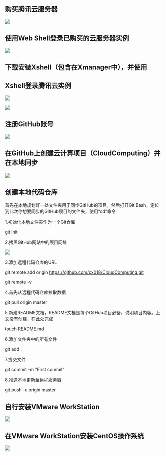 ## 购买腾讯云服务器

![](./image/1.png)

## 使用Web Shell登录已购买的云服务器实例

![](./image/2.png)



## 下载安装Xshell（包含在Xmanager中），并使用 

## Xshell登录腾讯云实例

![](./image/3.png)



![](./image/4.png)









## 注册GitHub账号

![](./image/5.png)



## 在GitHub上创建云计算项目（CloudComputing）并在本地同步

####  ![](./image/6.png)



## **创建本地代码仓库**

首先在本地规划好一处文件夹用于同步GitHub的项目，然后打开Git Bash，定位到此次你想要同步的GitHub项目的文件夹，使用“cd”命令

1.初始化本地文件夹作为一个Git仓库

git init

2.拷贝GitHub网站中的项目网址

![](./image/7.png)



3.添加远程代码仓库的URL

git remote add origin  https://github.com/cx018/CloudComputing.git

git remote -v

4.首先从远程代码仓库拉取数据

git pull origin master

5.新建README文档，README文档是每个GitHub项目必备，说明项目内容。上文没有创建，在此处完成

touch README.md

6.添加文件夹中的所有文件

git add .

7.提交文件

git commit -m "First commit"

8.推送本地更新至远程服务器

git push -u origin master







## 自行安装VMware WorkStation

![](./image/10.png)



## 在VMware WorkStation安装CentOS操作系统

![](./image/11.png)

























